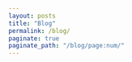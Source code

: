 ```yaml
---
layout: posts
title: "Blog"
permalink: /blog/
paginate: true
paginate_path: "/blog/page:num/"  
---
```


<link rel="stylesheet" href="{{ '/assets/css/customs.css' | relative_url }}">
<!-- Your blog content here -->
